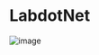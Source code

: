 # LabdotNet
![image](https://github.com/pratibhak1111/LabdotNet/assets/133105717/53a9ca7f-c7d9-474d-9669-1e0e7954a1e0)
